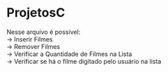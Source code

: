 # ProjetosC
Nesse arquivo é possível:<br/>
-> Inserir Filmes<br/>
-> Remover Filmes<br/>
-> Verificar a Quantidade de Filmes na Lista<br/>
-> Verificar se há o filme digitado pelo usuário na lista<br/>
